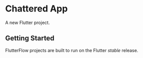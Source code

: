 # Chattered App

A new Flutter project.

## Getting Started

FlutterFlow projects are built to run on the Flutter _stable_ release.
